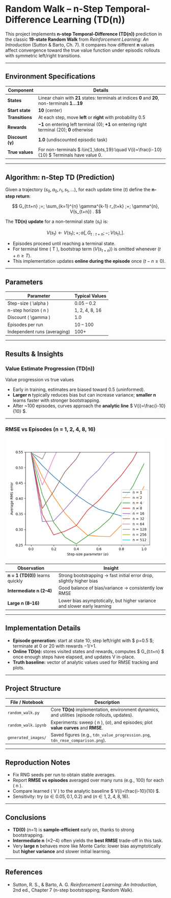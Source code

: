 # **Random Walk – n-Step Temporal-Difference Learning (TD(n))**

This project implements **n-step Temporal-Difference (TD(n))** prediction in the classic **19-state Random Walk** from *Reinforcement Learning: An Introduction* (Sutton & Barto, Ch. 7). It compares how different **n** values affect convergence toward the true value function under episodic rollouts with symmetric left/right transitions.

---

## **Environment Specifications**

| Component        | Details                                                                                      |
| ---------------- |----------------------------------------------------------------------------------------------|
| **States**       | Linear chain with **21** states: terminals at indices **0** and **20**, non-terminals **1…19** |
| **Start state**  | **10** (center)                                                                              |
| **Transitions**  | At each step, move **left** or **right** with probability 0.5                                |
| **Rewards**      | **−1** on entering left terminal (0); **+1** on entering right terminal (20); **0** otherwise |
| **Discount (γ)** | **1.0** (undiscounted episodic task)                                                         |
| **True values**  | For non-terminals $ i\in\{1,\dots,19\}:\quad V(i)=\frac{i-10}{10} $ Terminals have value 0.  |

---

## **Algorithm: n-Step TD (Prediction)**

Given a trajectory $( s_0, a_0, r_1, s_1, \dots )$, for each update time $( t )$ define the **n-step return**:

$$
G_{t:t+n} ;=; \sum_{k=1}^{n} \gamma^{k-1} r_{t+k} ;+; \gamma^{n}, V(s_{t+n}) .
$$

The **TD(n) update** for a non-terminal state $( s_t )$ is:

$$
V(s_t) \leftarrow V(s_t) ;+; \alpha \left[, G_{t:t+n} ;-; V(s_t) ,\right].
$$

* Episodes proceed until reaching a terminal state.
* For terminal time ( T ), bootstrap term $( V(s_{t+n}) )$ is omitted whenever $( t+n \ge T )$.
* This implementation updates **online during the episode** once $( t-n \ge 0 )$. 

---

## **Parameters**

| Parameter                    | Typical Values |
| ---------------------------- | -------------- |
| Step-size ( \alpha )         | 0.05 – 0.2     |
| n-step horizon ( n )         | 1, 2, 4, 8, 16 |
| Discount ( \gamma )          | 1.0            |
| Episodes per run             | 10 – 100       |
| Independent runs (averaging) | 100+           |

---

## **Results & Insights**

### **Value Estimate Progression (TD(n))**

Value progression vs true values

* Early in training, estimates are biased toward 0.5 (uninformed).
* **Larger n** typically reduces bias but can increase variance; **smaller n** learns faster with stronger bootstrapping.
* After ~100 episodes, curves approach the **analytic line** $ V(i)=\frac{i-10}{10} $.

---

### **RMSE vs Episodes (n = 1, 2, 4, 8, 16)**

<img src="generated_images/figure_7_2.png" alt="RMSE over episodes for different n" width="560">

| Observation                      | Insight                                                                  |
| -------------------------------- | ------------------------------------------------------------------------ |
| **n = 1 (TD(0))** learns quickly | Strong bootstrapping → fast initial error drop, slightly higher bias     |
| **Intermediate n (2–4)**         | Good balance of bias/variance → consistently low RMSE                    |
| **Large n (8–16)**               | Lower bias asymptotically, but higher variance and slower early learning |

---

## **Implementation Details**

* **Episode generation:** start at state 10; step left/right with $ p=0.5 $; terminate at 0 or 20 with rewards −1/+1.
* **Online TD(n):** stores visited states and rewards, computes $ G_{t:t+n} $ once enough steps have elapsed, and updates V in-place.
* **Truth baseline:** vector of analytic values used for RMSE tracking and plots. 

---

## **Project Structure**

| File / Notebook     | Description                                                                                     |
| ------------------- |-------------------------------------------------------------------------------------------------|
| `random_walk.py`    | Core **TD(n)** implementation, environment dynamics, and utilities (episode rollouts, updates). |
| `random_walk.ipynb` | Experiments: sweep ( n ), $( \alpha )$, and episodes; plot **value curves** and **RMSE**.       |
| `generated_images/` | Saved figures (e.g., `tdn_value_progression.png`, `tdn_rmse_comparison.png`).                   |

---

## **Reproduction Notes**

* Fix RNG seeds per run to obtain stable averages.
* Report **RMSE vs episodes** averaged over many runs (e.g., 100) for each ( n ).
* Compare learned ( V ) to the analytic baseline $ V(i)=\frac{i-10}{10} $.
* Sensitivity: try $( \alpha \in {0.05, 0.1, 0.2} )$ and $( n \in {1,2,4,8,16} )$.

---

## **Conclusions**

* **TD(0)** (n=1) is **sample-efficient** early on, thanks to strong bootstrapping.
* **Intermediate n** (≈2–4) often yields the **best RMSE** trade-off in this task.
* Very **large n** behaves more like Monte Carlo: lower bias asymptotically but **higher variance** and slower initial learning.

---

## **References**

* Sutton, R. S., & Barto, A. G. *Reinforcement Learning: An Introduction*, 2nd ed., Chapter 7 (n-step bootstrapping; Random Walk).

